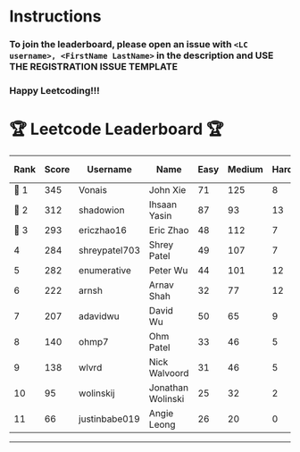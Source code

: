 # Instructions
### To join the leaderboard, please open an issue with `<LC username>, <FirstName LastName>` in the description and USE THE REGISTRATION ISSUE TEMPLATE
### Happy Leetcoding!!!


# 🏆 Leetcode Leaderboard 🏆

| Rank | Score | Username       | Name | Easy | Medium | Hard | Problems Solved |
|------|----------------|-----------------|-------------------|--------------|--------------|--------------|--------------|
| 🥇 1 | 345 | Vonais | John Xie | 71 | 125 | 8 | 204 |
| 🥈 2 | 312 | shadowion | Ihsaan Yasin | 87 | 93 | 13 | 193 |
| 🥉 3 | 293 | ericzhao16 | Eric Zhao | 48 | 112 | 7 | 167 |
| 4 | 284 | shreypatel703 | Shrey Patel | 49 | 107 | 7 | 163 |
| 5 | 282 | enumerative | Peter Wu | 44 | 101 | 12 | 157 |
| 6 | 222 | arnsh | Arnav Shah | 32 | 77 | 12 | 121 |
| 7 | 207 | adavidwu | David Wu | 50 | 65 | 9 | 124 |
| 8 | 140 | ohmp7 | Ohm Patel | 33 | 46 | 5 | 84 |
| 9 | 138 | wlvrd | Nick Walvoord | 31 | 46 | 5 | 82 |
| 10 | 95 | wolinskij | Jonathan Wolinski | 25 | 32 | 2 | 59 |
| 11 | 66 | justinbabe019 | Angie Leong | 26 | 20 | 0 | 46 |
---
